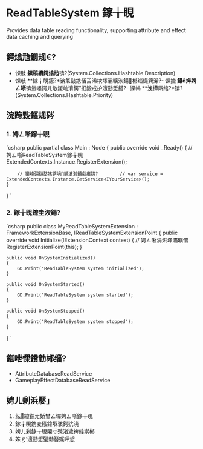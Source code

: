 ﻿# ReadTableSystem 鎵╁睍

Provides data table reading functionality, supporting attribute and effect data caching and querying

## 鍔熻兘鐗规€?
- 馃敡 **鏍稿績鍔熻兘**锛?(System.Collections.Hashtable.Description)
- 馃攲 **鎵╁睍鐐?*锛氭敮鎸佸叾浠栨墿灞曠洃鍚郴缁熶簨浠?- 馃摝 **鑷姩娉ㄥ唽**锛氳嚜鍔ㄦ敞鍐屾湇鍔″拰鍛戒护澶勭悊鍣?- 馃幆 **浼樺厛绾?*锛?(System.Collections.Hashtable.Priority)

## 浣跨敤鏂规硶

### 1. 娉ㄥ唽鎵╁睍

`csharp
public partial class Main : Node
{
    public override void _Ready()
    {
        // 娉ㄥ唽ReadTableSystem鎵╁睍
        ExtendedContexts.Instance.RegisterExtension<ReadTableSystemExtension>();
        
        // 鑾峰彇鏈嶅姟锛堝鏋滄湁鐨勮瘽锛?        // var service = ExtendedContexts.Instance.GetService<IYourService>();
    }
}
`

### 2. 鎵╁睍鐐圭洃鍚?
`csharp
public class MyReadTableSystemExtension : FrameworkExtensionBase, IReadTableSystemExtensionPoint
{
    public override void Initialize(IExtensionContext context)
    {
        // 娉ㄥ唽涓烘墿灞曠偣
        RegisterExtensionPoint<IReadTableSystemExtensionPoint>(this);
    }
    
    public void OnSystemInitialized()
    {
        GD.Print("ReadTableSystem system initialized");
    }
    
    public void OnSystemStarted()
    {
        GD.Print("ReadTableSystem system started");
    }
    
    public void OnSystemStopped()
    {
        GD.Print("ReadTableSystem system stopped");
    }
}
`

## 鍖呭惈鐨勭郴缁?
- AttributeDatabaseReadService
- GameplayEffectDatabaseReadService


## 娉ㄦ剰浜嬮」

1. 纭繚鍦ㄤ娇鐢ㄥ墠娉ㄥ唽鎵╁睍
2. 鎵╁睍鎸変紭鍏堢骇鍔犺浇
3. 娉ㄦ剰鎵╁睍闂寸殑渚濊禆鍏崇郴
4. 姝ｇ‘澶勭悊璧勬簮娓呯悊
